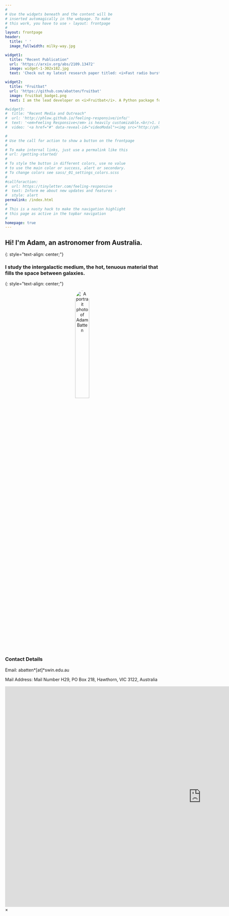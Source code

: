 ```yaml
---
#
# Use the widgets beneath and the content will be
# inserted automagically in the webpage. To make
# this work, you have to use › layout: frontpage
#
layout: frontpage
header:
  title: ' ' 
  image_fullwidth: milky-way.jpg

widget1:
  title: "Recent Publication"
  url: 'https://arxiv.org/abs/2109.13472'
  image: widget-1-302x182.jpg
  text: 'Check out my latest research paper titled: <i>Fast radio bursts as probes of feedback from active galactic nuclei</i>'

widget2:
  title: "Fruitbat"
  url: 'https://github.com/abatten/fruitbat'
  image: fruitbat_badge1.png
  text: I am the lead developer on <i>Fruitbat</i>. A Python package for estimating redshifts for Fast Radio bursts.

#widget3:
#  title: "Recent Media and Outreach"
#  url: 'http://phlow.github.io/feeling-responsive/info/'
#  text: '<em>Feeling Responsive</em> is heavily customizable.<br/>1. Language-Support :)<br/>2. Optimized for speed and it&#39;s responsive.<br/>3. Built on <a href="http://foundation.zurb.com/">Foundation Framework</a>.<br/>4. Seven different Headers.<br/>5. Customizable navigation, footer,...'
#  video: '<a href="#" data-reveal-id="videoModal"><img src="http://phlow.github.io/feeling-responsive/images/start-video-feeling-responsive-302x182.jpg" width="302" height="182" alt=""/></a>'

#
# Use the call for action to show a button on the frontpage
#
# To make internal links, just use a permalink like this
# url: /getting-started/
#
# To style the button in different colors, use no value
# to use the main color or success, alert or secondary.
# To change colors see sass/_01_settings_colors.scss
#
#callforaction:
#  url: https://tinyletter.com/feeling-responsive
#  text: Inform me about new updates and features ›
#  style: alert
permalink: /index.html
#
# This is a nasty hack to make the navigation highlight
# this page as active in the topbar navigation
#
homepage: true
---
```



## Hi! I'm Adam, an astronomer from Australia. 
{: style="text-align: center;"}

### I study the intergalactic medium, the hot, tenuous material that fills the space between galaxies. 
{: style="text-align: center;"}


<div style="text-align: center;">
<img class="t60" src="{{ site.urlimg }}avatar.jpg" alt="A portrait photo of Adam Batten" height="30%" width="30%" style="border-radius: 50%">
</div>

### Contact Details
Email: abatten*[at]*swin.edu.au

Mail Address: Mail Number H29, PO Box 218, Hawthorn, VIC 3122, Australia 



<div id="videoModal" class="reveal-modal large" data-reveal="">
  <div class="flex-video widescreen vimeo" style="display: block;">
    <iframe width="1280" height="720" src="https://www.youtube.com/embed/3b5zCFSmVvU" frameborder="0" allowfullscreen></iframe>
  </div>
  <a class="close-reveal-modal">&#215;</a>
</div>
